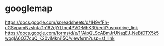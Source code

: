 # googlemap
https://docs.google.com/spreadsheets/d/1H9vfFh-uGSvpamNzslntaGh162djYLtnc4PVG-MhK30/edit?usp=drive_link
https://docs.google.com/forms/d/e/1FAIpQLScABmJrUNaqEJ_NeBtDTX5k5wogIA6QZ7cuQ_K20viMkni15Q/viewform?usp=sf_link
